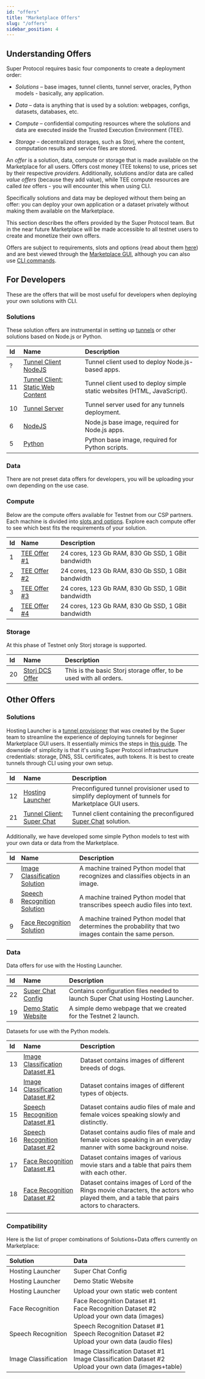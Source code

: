 ```yaml
---
id: "offers"
title: "Marketplace Offers"
slug: "/offers"
sidebar_position: 4
---
```


## Understanding Offers

Super Protocol requires basic four components to create a deployment order: 

- *Solutions* – base images, tunnel clients, tunnel server, oracles, Python models - basically, any application.

- *Data* – data is anything that is used by a solution: webpages, configs, datasets, databases, etc.

- *Compute* – confidential computing resources where the solutions and data are executed inside the Trusted Execution Environment (TEE).

- *Storage* – decentralized storages, such as Storj, where the content, computation results and service files are stored.

An *offer* is a solution, data, compute or storage that is made available on the Marketplace for all users. Offers cost money (TEE tokens) to use, prices set by their respective *providers*. Additionally, solutions and/or data are called *value offers* (because they add value), while TEE compute resources are called *tee* offers - you will encounter this when using CLI.

Specifically solutions and data may be deployed without them being an offer: you can deploy your own application or a dataset privately without making them available on the Marketplace. 

This section describes the offers provided by the Super Protocol team. But in the near future Marketplace will be made accessible to all testnet users to create and monetize their own offers.

Offers are subject to requirements, slots and options (read about them [here](/developers/architecture/slots)) and are best viewed through the [Marketplace GUI](/developers/marketplace/), although you can also use [CLI commands](/developers/cli_commands/offers).

## For Developers

These are the offers that will be most useful for developers when deploying your own solutions with CLI.

### Solutions

These solution offers are instrumental in setting up [tunnels](/developers/architecture/tunnels) or other solutions based on Node.js or Python.

| **Id** | **Name**                                                                                        | **Description**                                                         |
|:-------|:------------------------------------------------------------------------------------------------|:------------------------------------------------------------------------|
| ?      | [Tunnel Client NodeJS](https://marketplace.stg.superprotocol.com/solutions?offer=offerId%3D21)  | Tunnel client used to deploy Node.js-based apps.                        |
| 11     | [Tunnel Client: Static Web Content](https://marketplace.superprotocol.com/solutions?offerId=11) | Tunnel client used to deploy simple static websites (HTML, JavaScript). |
| 10     | [Tunnel Server](https://marketplace.superprotocol.com/solutions?offerId=10)                     | Tunnel server used for any tunnels deployment.                          |
| 6      | [NodeJS](https://marketplace.superprotocol.com/solutions?offerId=6)                             | Node.js base image, required for Node.js apps.                          |
| 5      | [Python](https://marketplace.superprotocol.com/solutions?offerId=5)                             | Python base image, required for Python scripts.                         |

### Data

There are not preset data offers for developers, you will be uploading your own depending on the use case.

### Compute

Below are the compute offers available for Testnet from our CSP partners. Each machine is divided into [slots and options](/developers/architecture/slots/). Explore each compute offer to see which best fits the requirements of your solution. 

| **Id** | **Name**                                                                | **Description**                                    |
|:-------|:------------------------------------------------------------------------|:---------------------------------------------------|
| 1      | [TEE Offer #1](https://marketplace.superprotocol.com/compute?offerId=1) | 24 cores, 123 Gb RAM, 830 Gb SSD, 1 GBit bandwidth |
| 2      | [TEE Offer #2](https://marketplace.superprotocol.com/compute?offerId=2) | 24 cores, 123 Gb RAM, 830 Gb SSD, 1 GBit bandwidth      |
| 3      | [TEE Offer #3](https://marketplace.superprotocol.com/compute?offerId=3) | 24 cores, 123 Gb RAM, 830 Gb SSD, 1 GBit bandwidth      |
| 4      | [TEE Offer #4](https://marketplace.superprotocol.com/compute?offerId=4) | 24 cores, 123 Gb RAM, 830 Gb SSD, 1 GBit bandwidth      |


### Storage

At this phase of Testnet only Storj storage is supported.

| **Id** | **Name**                                                                    | **Description**                                                    |
|:-------|:----------------------------------------------------------------------------|:-------------------------------------------------------------------|
| 20     | [Storj DCS Offer](https://marketplace.superprotocol.com/storage?offerId=20) | This is the basic Storj storage offer, to be used with all orders. |


## Other Offers

### Solutions

Hosting Launcher is a [tunnel provisioner](/developers/architecture/tunnels/tunnel_provisioner/) that was created by the Super team to streamline the experience of deploying tunnels for beginner Marketplace GUI users. It essentially mimics the steps in [this guide](/developers/deployment_guides/tunnels). The downside of simplicity is that it's using Super Protocol infrastructure credentials: storage, DNS, SSL certificates, auth tokens. It is best to create tunnels through CLI using your own setup.

| **Id** | **Name**                                                                                | **Description**                                                                                             |
|:-------|:----------------------------------------------------------------------------------------|:------------------------------------------------------------------------------------------------------------|
| 12     | [Hosting Launcher](https://marketplace.superprotocol.com/solutions?offerId=12)          | Preconfigured tunnel provisioner used to simplify deployment of tunnels for Marketplace GUI users.          |
| 21     | [Tunnel Client: Super Chat](https://marketplace.superprotocol.com/solutions?offerId=21) | Tunnel client containing the preconfigured [Super Chat](/developers/marketplace_offers/superchat) solution. |

Additionally, we have developed some simple Python models to test with your own data or data from the Marketplace.

| **Id** | **Name**                                                                                   | **Description** |
|:-------|:-------------------------------------------------------------------------------------------|:----------------|
| 7      | [Image Classification Solution](https://marketplace.superprotocol.com/solutions?offerId=7) | A machine trained Python model that recognizes and classifies objects in an image.               |
| 8      | [Speech Recognition Solution](https://marketplace.superprotocol.com/solutions?offerId=8)   | A machine trained Python model that transcribes speech audio files into text.               |
| 9      | [Face Recognition Solution](https://marketplace.superprotocol.com/solutions?offerId=9)     | A machine trained Python model that determines the probability that two images contain the same person.               |

### Data

Data offers for use with the Hosting Launcher.

| **Id** | **Name**                                                                     | **Description**                                                                  |
|:-------|:-----------------------------------------------------------------------------|:---------------------------------------------------------------------------------|
| 22     | [Super Chat Config](https://marketplace.superprotocol.com/data?offerId=22)   | Contains configuration files needed to launch Super Chat using Hosting Launcher. |
| 19     | [Demo Static Website](https://marketplace.superprotocol.com/data?offerId=19) | A simple demo webpage that we created for the Testnet 2 launch.                  |

Datasets for use with the Python models.

| **Id** | **Name**                                                                                 | **Description**                                                                  |
|:-------|:-----------------------------------------------------------------------------------------|:---------------------------------------------------------------------------------|
| 13     | [Image Classification Dataset #1](https://marketplace.superprotocol.com/data?offerId=13) | Dataset contains images of different breeds of dogs.                        |
| 14     | [Image Classification Dataset #2](https://marketplace.superprotocol.com/data?offerId=14) | Dataset contains images of different types of objects.                       |
| 15     | [Speech Recognition Dataset #1](https://marketplace.superprotocol.com/data?offerId=15)   | Dataset contains audio files of male and female voices speaking slowly and distinctly.                          |
| 16     | [Speech Recognition Dataset #2](https://marketplace.superprotocol.com/data?offerId=16)   | Dataset contains audio files of male and female voices speaking in an everyday manner with some background noise.   |
| 17     | [Face Recognition Dataset #1](https://marketplace.superprotocol.com/data?offerId=17)     | Dataset contains images of various movie stars and a table that pairs them with each other.                                                                               |
| 18     | [Face Recognition Dataset #2](https://marketplace.superprotocol.com/data?offerId=18)     | Dataset contains images of Lord of the Rings movie characters, the actors who played them, and a table that pairs actors to characters.                     
                                                          |

### Compatibility

Here is the list of proper combinations of Solutions+Data offers currently on Marketplace:

| **Solution**         | **Data**                                                                                                    |
|:---------------------|:------------------------------------------------------------------------------------------------------------|
| Hosting Launcher     | Super Chat Config                                                                                           |
| Hosting Launcher     | Demo Static Website                                                                                         |
| Hosting Launcher     | Upload your own static web content                                                                          |
| Face Recognition     | Face Recognition Dataset #1<br/>Face Recognition Dataset #2<br/>Upload your own data (images)               |
| Speech Recognition   | Speech Recognition Dataset #1<br/>Speech Recognition Dataset #2<br/>Upload your own data (audio files)      |
| Image Classification | Image Classification Dataset #1<br/>Image Classification Dataset #2<br/>Upload your own data (images+table) |